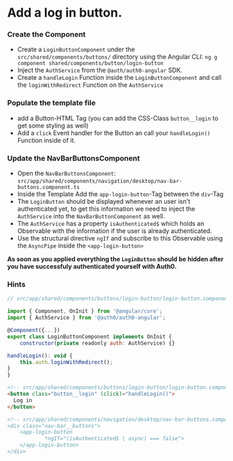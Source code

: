 # Add a log in button.

### Create the Component

- Create a `LoginButtonComponent` under the `src/shared/components/buttons/` directory using the Angular CLI: `ng g component shared/components/button/login-button`
- Inject the `AuthService` from the `@auth/auth0-angular` SDK.
- Create a `handleLogin` Function inside the `LoginButtonComponent` and call the `loginWithRedirect` Function on the `AuthService`

### Populate the template file

- add a Button-HTML Tag (you can add the CSS-Class `button__login` to get some styling as well)
- Add a `click` Event handler for the Button an call your `handleLogin()` Function inside of it.

### Update the NavBarButtonsComponent

- Open the `NavBarButtonsComponent`: `src/app/shared/components/navigation/desktop/nav-bar-buttons.component.ts`
- Inside the Template Add the `app-login-button`-Tag between the `div`-Tag
- The `LoginButton` should be displayed whenever an user isn't authenticated yet, to get this information we need to inject the `AuthService` into the `NavBarButtonComponent` as well.
- The `AuthService` has a property `isAuthenticated$` which holds an Observable with the information if the user is already authenticated.
- Use the structural directive `ngIf` and subscribe to this Observable using the `AsyncPipe` inside the `<app-login-button>`

**As soon as you applied everything the `LoginButton` should be hidden after you have successfuly authenticated yourself with Auth0.**

### Hints

```javascript
// src/app/shared/components/buttons/login-button/login-button.component.ts

import { Component, OnInit } from '@angular/core';
import { AuthService } from '@auth0/auth0-angular';

@Component({...})
export class LoginButtonComponent implements OnInit {
    constructor(private readonly auth: AuthService) {}

handleLogin(): void {
    this.auth.loginWithRedirect();
}
}
```

```html
<!-- src/app/shared/components/buttons/login-button/login-button.component.html -->
<button class="button__login" (click)="handleLogin()">
  Log in
</button>

<!-- src/app/shared/components/navigation/desktop/nav-bar-buttons.component.html
<div class="nav-bar__buttons">
    <app-login-button
            *ngIf="(isAuthenticated$ | async) === false">
    </app-login-button>
</div>
```
